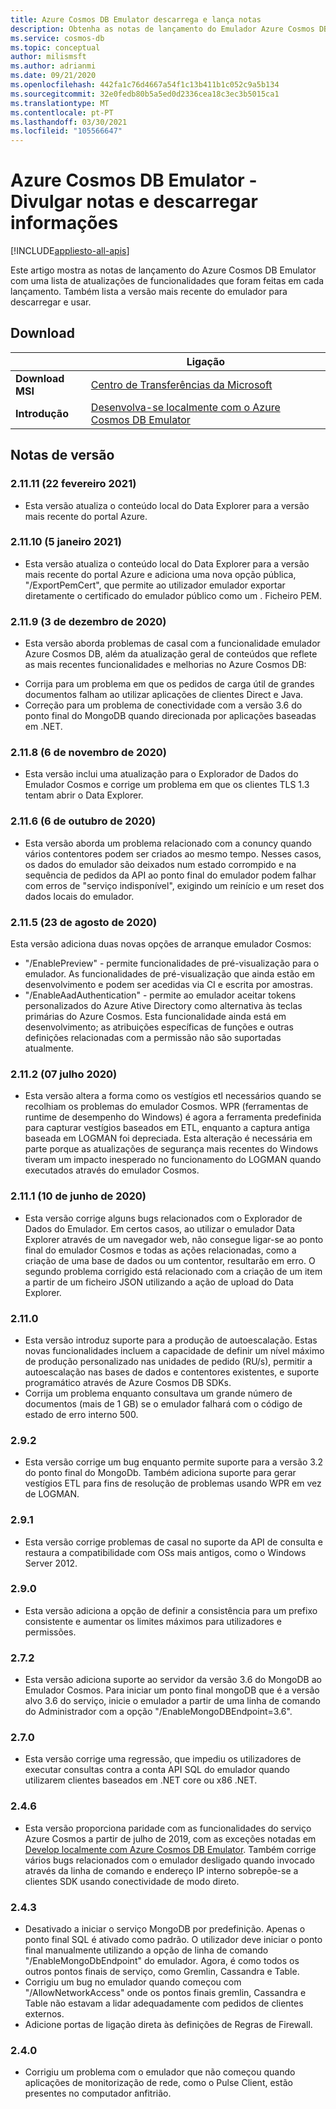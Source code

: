 ```yaml
---
title: Azure Cosmos DB Emulator descarrega e lança notas
description: Obtenha as notas de lançamento do Emulador Azure Cosmos DB para diferentes versões e informações de descarregamento.
ms.service: cosmos-db
ms.topic: conceptual
author: milismsft
ms.author: adrianmi
ms.date: 09/21/2020
ms.openlocfilehash: 442fa1c76d4667a54f1c13b411b1c052c9a5b134
ms.sourcegitcommit: 32e0fedb80b5a5ed0d2336cea18c3ec3b5015ca1
ms.translationtype: MT
ms.contentlocale: pt-PT
ms.lasthandoff: 03/30/2021
ms.locfileid: "105566647"
---
```

# <a name="azure-cosmos-db-emulator---release-notes-and-download-information"></a>Azure Cosmos DB Emulator - Divulgar notas e descarregar informações
[!INCLUDE[appliesto-all-apis](includes/appliesto-all-apis.md)]

Este artigo mostra as notas de lançamento do Azure Cosmos DB Emulator com uma lista de atualizações de funcionalidades que foram feitas em cada lançamento. Também lista a versão mais recente do emulador para descarregar e usar.

## <a name="download"></a>Download

| | Ligação |
|---------|---------|
|**Download MSI**|[Centro de Transferências da Microsoft](https://aka.ms/cosmosdb-emulator)|
|**Introdução**|[Desenvolva-se localmente com o Azure Cosmos DB Emulator](local-emulator.md)|

## <a name="release-notes"></a>Notas de versão

### <a name="21111-22-february-2021"></a>2.11.11 (22 fevereiro 2021)

 - Esta versão atualiza o conteúdo local do Data Explorer para a versão mais recente do portal Azure.


### <a name="21110-5-january-2021"></a>2.11.10 (5 janeiro 2021)

 - Esta versão atualiza o conteúdo local do Data Explorer para a versão mais recente do portal Azure e adiciona uma nova opção pública, "/ExportPemCert", que permite ao utilizador emulador exportar diretamente o certificado do emulador público como um . Ficheiro PEM.

### <a name="2119-3-december-2020"></a>2.11.9 (3 de dezembro de 2020)

 - Esta versão aborda problemas de casal com a funcionalidade emulador Azure Cosmos DB, além da atualização geral de conteúdos que reflete as mais recentes funcionalidades e melhorias no Azure Cosmos DB:
 * Corrija para um problema em que os pedidos de carga útil de grandes documentos falham ao utilizar aplicações de clientes Direct e Java.
 * Correção para um problema de conectividade com a versão 3.6 do ponto final do MongoDB quando direcionada por aplicações baseadas em .NET.

### <a name="2118-6-november-2020"></a>2.11.8 (6 de novembro de 2020)

 - Esta versão inclui uma atualização para o Explorador de Dados do Emulador Cosmos e corrige um problema em que os clientes TLS 1.3 tentam abrir o Data Explorer.

### <a name="2116-6-october-2020"></a>2.11.6 (6 de outubro de 2020)

 - Esta versão aborda um problema relacionado com a conuncy quando vários contentores podem ser criados ao mesmo tempo. Nesses casos, os dados do emulador são deixados num estado corrompido e na sequência de pedidos da API ao ponto final do emulador podem falhar com erros de "serviço indisponível", exigindo um reinício e um reset dos dados locais do emulador.

### <a name="2115-23-august-2020"></a>2.11.5 (23 de agosto de 2020)

Esta versão adiciona duas novas opções de arranque emulador Cosmos: 

* "/EnablePreview" - permite funcionalidades de pré-visualização para o emulador. As funcionalidades de pré-visualização que ainda estão em desenvolvimento e podem ser acedidas via CI e escrita por amostras.
* "/EnableAadAuthentication" - permite ao emulador aceitar tokens personalizados do Azure Ative Directory como alternativa às teclas primárias do Azure Cosmos. Esta funcionalidade ainda está em desenvolvimento; as atribuições específicas de funções e outras definições relacionadas com a permissão não são suportadas atualmente.

### <a name="2112-07-july-2020"></a>2.11.2 (07 julho 2020)

- Esta versão altera a forma como os vestígios etl necessários quando se recolhiam os problemas do emulador Cosmos. WPR (ferramentas de runtime de desempenho do Windows) é agora a ferramenta predefinida para capturar vestígios baseados em ETL, enquanto a captura antiga baseada em LOGMAN foi depreciada. Esta alteração é necessária em parte porque as atualizações de segurança mais recentes do Windows tiveram um impacto inesperado no funcionamento do LOGMAN quando executados através do emulador Cosmos.

### <a name="2111-10-june-2020"></a>2.11.1 (10 de junho de 2020)

- Esta versão corrige alguns bugs relacionados com o Explorador de Dados do Emulador. Em certos casos, ao utilizar o emulador Data Explorer através de um navegador web, não consegue ligar-se ao ponto final do emulador Cosmos e todas as ações relacionadas, como a criação de uma base de dados ou um contentor, resultarão em erro. O segundo problema corrigido está relacionado com a criação de um item a partir de um ficheiro JSON utilizando a ação de upload do Data Explorer.

### <a name="2110"></a>2.11.0

- Esta versão introduz suporte para a produção de autoescalação. Estas novas funcionalidades incluem a capacidade de definir um nível máximo de produção personalizado nas unidades de pedido (RU/s), permitir a autoescalação nas bases de dados e contentores existentes, e suporte programático através de Azure Cosmos DB SDKs.
- Corrija um problema enquanto consultava um grande número de documentos (mais de 1 GB) se o emulador falhará com o código de estado de erro interno 500.

### <a name="292"></a>2.9.2

- Esta versão corrige um bug enquanto permite suporte para a versão 3.2 do ponto final do MongoDb. Também adiciona suporte para gerar vestígios ETL para fins de resolução de problemas usando WPR em vez de LOGMAN.

### <a name="291"></a>2.9.1

- Esta versão corrige problemas de casal no suporte da API de consulta e restaura a compatibilidade com OSs mais antigos, como o Windows Server 2012.

### <a name="290"></a>2.9.0

- Esta versão adiciona a opção de definir a consistência para um prefixo consistente e aumentar os limites máximos para utilizadores e permissões.

### <a name="272"></a>2.7.2

- Esta versão adiciona suporte ao servidor da versão 3.6 do MongoDB ao Emulador Cosmos. Para iniciar um ponto final mongoDB que é a versão alvo 3.6 do serviço, inicie o emulador a partir de uma linha de comando do Administrador com a opção "/EnableMongoDBEndpoint=3.6".

### <a name="270"></a>2.7.0

- Esta versão corrige uma regressão, que impediu os utilizadores de executar consultas contra a conta API SQL do emulador quando utilizarem clientes baseados em .NET core ou x86 .NET.

### <a name="246"></a>2.4.6

- Esta versão proporciona paridade com as funcionalidades do serviço Azure Cosmos a partir de julho de 2019, com as exceções notadas em [Develop localmente com Azure Cosmos DB Emulator](local-emulator.md). Também corrige vários bugs relacionados com o emulador desligado quando invocado através da linha de comando e endereço IP interno sobrepõe-se a clientes SDK usando conectividade de modo direto.

### <a name="243"></a>2.4.3

- Desativado a iniciar o serviço MongoDB por predefinição. Apenas o ponto final SQL é ativado como padrão. O utilizador deve iniciar o ponto final manualmente utilizando a opção de linha de comando "/EnableMongoDbEndpoint" do emulador. Agora, é como todos os outros pontos finais de serviço, como Gremlin, Cassandra e Table.
- Corrigiu um bug no emulador quando começou com "/AllowNetworkAccess" onde os pontos finais gremlin, Cassandra e Table não estavam a lidar adequadamente com pedidos de clientes externos.
- Adicione portas de ligação direta às definições de Regras de Firewall.

### <a name="240"></a>2.4.0

- Corrigiu um problema com o emulador que não começou quando aplicações de monitorização de rede, como o Pulse Client, estão presentes no computador anfitrião.
